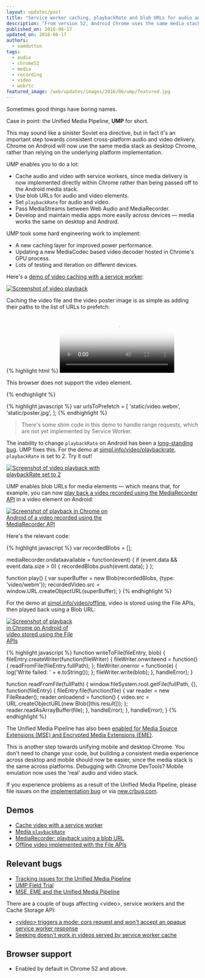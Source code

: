 ```yaml
---
layout: updates/post
title: "Service worker caching, playbackRate and blob URLs for audio and video on Chrome for Android"
description: "From version 52, Android Chrome uses the same media stack as desktop Chrome, rather than relying on the underlying platform implementation. This enables service worker media caching, variable playback rates, blob URLs on Android, MediaStream passing between APIs, and easier cross-platform debugging."
published_on: 2016-06-17
updated_on: 2016-06-17
authors:
  - samdutton
tags:
  - audio
  - chrome52
  - media
  - recording
  - video
  - webrtc
featured_image: /web/updates/images/2016/06/ump/featured.jpg
---
```


<style>
.screenshot-landscape {
 max-width: 60%;
}
.screenshot-portrait {
 max-width: 35%;
}
@media screen and (max-width: 500px) {
  img.screenshot {
    max-width: 100%;
  }
}
</style>

<p class="intro">Sometimes good things have boring names.</p>

Case in point: the Unified Media Pipeline, **UMP** for short.

This may sound like a sinister Soviet era directive, but in fact it's an important step towards consistent cross-platform audio and video delivery. Chrome on Android will now use the same media stack as desktop Chrome, rather than relying on the underlying platform implementation.

UMP enables you to do a lot:

* Cache audio and video with service workers, since media delivery is now implemented directly within Chrome rather than being passed off to the Android media stack.
* Use blob URLs for audio and video elements.
* Set `playbackRate` for audio and video.
* Pass MediaStreams between Web Audio and MediaRecorder.
* Develop and maintain media apps more easily across devices — media works the same on desktop and Android.

UMP took some hard engineering work to implement:

* A new caching layer for improved power performance.
* Updating a new MediaCodec based video decoder hosted in Chrome's GPU process.
* Lots of testing and iteration on different devices.

Here's a <a href="https://googlechrome.github.io/samples/service-worker/prefetch-video/index.html">demo of video caching with a service worker</a>:

<a href="https://googlechrome.github.io/samples/service-worker/prefetch-video/index.html"><img class="screenshot-landscape" src="/web/updates/images/2016/06/ump/screenshot-sw.jpg" alt="Screenshot of video playback"></a>

Caching the video file and the video poster image is as simple as adding their paths to the list of URLs to prefetch:

{% highlight html %}
<video controls  poster="static/poster.jpg">
  <source src="static/video.webm" type="video/webm" />
  <p>This browser does not support the video element.</p>
</video>
{% endhighlight %}

{% highlight javascript %}
 var urlsToPrefetch = [
    'static/video.webm', 'static/poster.jpg',
  ];
{% endhighlight %}

> There's some shim code in this demo to handle range requests, which are not yet implemented by Service Worker.

The inability to change `playbackRate` on Android has been a [long-standing bug](https://bugs.chromium.org/p/chromium/issues/detail?id=263654). UMP fixes this. For the demo at <a href="https://simpl.info/video/playbackrate">simpl.info/video/playbackrate</a>, `playbackRate` is set to 2. Try it out!

<a href="https://simpl.info/video/playbackrate"><img class="screenshot-landscape" src="/web/updates/images/2016/06/ump/screenshot-rate.jpg" alt="Screenshot of video playback with playbackRate set to 2"></a>

UMP enables blob URLs for media elements — which means that, for example, you can now <a href="https://webrtc.github.io/samples/src/content/getusermedia/record/" title="MediRecorder demo">play back a video recorded using the MediaRecorder API</a> in a video element on Android:

<a href="https://webrtc.github.io/samples/src/content/getusermedia/record/"><img class="screenshot-landscape" src="/web/updates/images/2016/06/ump/screenshot-mr.jpg" alt="Screenshot of playback in Chrome on Android of a video recorded using the MediaRecorder API"></a>

Here's the relevant code:

{% highlight javascript %}
var recordedBlobs = [];

mediaRecorder.ondataavailable = function(event) {
  if (event.data && event.data.size > 0) {
    recordedBlobs.push(event.data);
  }
};

function play() {
  var superBuffer = new Blob(recordedBlobs, {type: 'video/webm'});
  recordedVideo.src = window.URL.createObjectURL(superBuffer);
}
{% endhighlight %}

For the demo at <a href="https://simpl.info/video/offline" title="Offline video using the File APIs">simpl.info/video/offline</a>, video is stored using the File APIs, then played back using a Blob URL:

<a href="https://simpl.info/video/offline"><img class="screenshot-portrait" src="/web/updates/images/2016/06/ump/screenshot-file.jpg" alt="Screenshot of playback in Chrome on Android of video stored using the File APIs"></a>

{% highlight javascript %}
function writeToFile(fileEntry, blob) {
  fileEntry.createWriter(function(fileWriter) {
    fileWriter.onwriteend = function() {
      readFromFile(fileEntry.fullPath);
    };
    fileWriter.onerror = function(e) {
      log('Write failed: ' + e.toString());
    };
    fileWriter.write(blob);
  }, handleError);
}

function readFromFile(fullPath) {
  window.fileSystem.root.getFile(fullPath, {}, function(fileEntry) {
    fileEntry.file(function(file) {
      var reader = new FileReader();
      reader.onloadend = function() {
        video.src = URL.createObjectURL(new Blob([this.result]));
      };
      reader.readAsArrayBuffer(file);
    }, handleError);
  }, handleError);
}
{% endhighlight %}

The Unified Media Pipeline has also been [enabled for Media Source Extensions (MSE) and Encrypted Media Extensions (EME)](https://groups.google.com/a/chromium.org/forum/#!topic/chromium-reviews/Qi4dLcKjcCM).

This is another step towards unifying mobile and desktop Chrome. You don't need to change your code, but building a consistent media experience across desktop and mobile should now be easier, since the media stack is the same across platforms. Debugging with Chrome DevTools? Mobile emulation now uses the 'real' audio and video stack.

If you experience problems as a result of the Unified Media Pipeline, please file issues on the [implementation bug](https://groups.google.com/a/chromium.org/forum/#!topic/chromium-reviews/Qi4dLcKjcCM) or via [new.crbug.com](https://new.crbug.com).

## Demos

* <a href="https://googlechrome.github.io/samples/service-worker/prefetch-video/index.html">Cache video with a service worker</a>
* <a href="https://simpl.info/video/playbackrate">Media `playbackRate`</a>
* <a href="https://simpl.info/mediarecorder">MediaRecorder: playback using a blob URL</a>
* <a href="https://simpl.info/video/offline">Offline video implemented with the File APIs</a>

## Relevant bugs

* [Tracking issues for the Unified Media Pipeline](https://bugs.chromium.org/p/chromium/issues/detail?id=507834)
* [UMP Field Trial](https://groups.google.com/a/chromium.org/forum/#!topic/chromium-reviews/okUkrNc0z6w)
* [MSE, EME and the Unified Media Pipeline](https://groups.google.com/a/chromium.org/forum/#!topic/chromium-reviews/Qi4dLcKjcCM)

There are a couple of bugs affecting &lt;video&gt;, service workers and the Cache Storage API:

* [&lt;video&gt; triggers a mode: cors request and won't accept an opaque service worker response](https://bugs.chromium.org/p/chromium/issues/detail?id=546076)
* [Seeking doesn't work in videos served by service worker cache](https://bugs.chromium.org/p/chromium/issues/detail?id=575357)


## Browser support

* Enabled by default in Chrome 52 and above.

